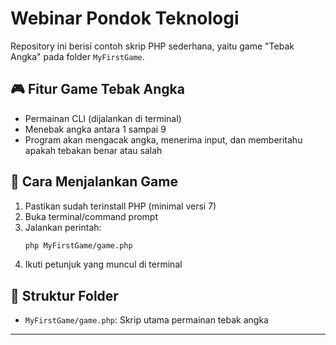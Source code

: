 # Webinar Pondok Teknologi

Repository ini berisi contoh skrip PHP sederhana, yaitu game "Tebak Angka" pada folder `MyFirstGame`.

## 🎮 Fitur Game Tebak Angka

- Permainan CLI (dijalankan di terminal)
- Menebak angka antara 1 sampai 9
- Program akan mengacak angka, menerima input, dan memberitahu apakah tebakan benar atau salah

## 🚀 Cara Menjalankan Game

1. Pastikan sudah terinstall PHP (minimal versi 7)
2. Buka terminal/command prompt
3. Jalankan perintah:
   ```bash
   php MyFirstGame/game.php
   ```
4. Ikuti petunjuk yang muncul di terminal

## 📂 Struktur Folder

- `MyFirstGame/game.php`: Skrip utama permainan tebak angka

---
